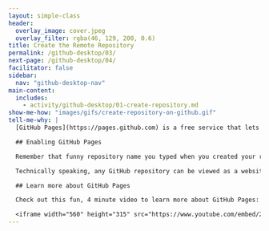 ```yaml
---
layout: simple-class
header:
  overlay_image: cover.jpeg
  overlay_filter: rgba(46, 129, 200, 0.6)
title: Create the Remote Repository
permalink: /github-desktop/03/
next-page: /github-desktop/04/
facilitator: false
sidebar:
  nav: "github-desktop-nav"
main-content:
  includes:
    - activity/github-desktop/01-create-repository.md
show-me-how: "images/gifs/create-repository-on-github.gif"
tell-me-why: |
  [GitHub Pages](https://pages.github.com) is a free service that lets you host a website directly from your GitHub repository.

  ## Enabling GitHub Pages

  Remember that funny repository name you typed when you created your repository? That funny name is special to GitHub Pages. It tells GitHub Pages that you want to publish the content on the `master` branch of this repository as a web page.

  Technically speaking, any GitHub repository can be viewed as a website using Pages. All you need to do is access the repository settings and enable pages.

  ## Learn more about GitHub Pages

  Check out this fun, 4 minute video to learn more about GitHub Pages:

  <iframe width="560" height="315" src="https://www.youtube.com/embed/2MsN8gpT6jY" frameborder="0" allowfullscreen></iframe>
---
```

